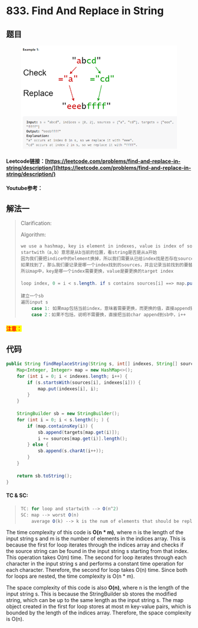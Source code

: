 # 833. Find And Replace in String

## 题目

<figure><img src="../../.gitbook/assets/image (1) (1) (1) (2).png" alt=""><figcaption></figcaption></figure>

#### Leetcode链接：[https://leetcode.com/problems/find-and-replace-in-string/description/](https://leetcode.com/problems/find-and-replace-in-string/description/)

#### Youtube参考：

## 解法一

> Clarification:&#x20;
>
> Algorithm:&#x20;
>
> ```java
> we use a hashmap, key is element in indexes, value is index of sources elements
> startwith（a,b）意思是从b当前的位置，看string是否是从a开始
> 因为我们要把indice中的element换掉，所以我们需要从已给index找是否存在sources
> 如果找到了，那么我们要记录是哪一个index找到的sources，并且记录当前找到的要替换为哪一个sources
> 所以map中，key是哪一个index需要更换，value是要更换的target index
>
> loop index, 0 = i < s.length. if s contains sources[i] ==> map.put(index[i], i)
>
> 建立一个sb
> 遍历input s
>     case 1: 如果map包括当前index，意味着需要更换，而更换的值，直接append到sb中，index是map的value，i = sources[i]的长度
>     case 2：如果不包括，说明不需要换，直接把当前char append到sb中，i++
> ```

#### <mark style="color:red;">注意：</mark>

## 代码

```java
public String findReplaceString(String s, int[] indexes, String[] sources, String[] targets) {
    Map<Integer, Integer> map = new HashMap<>();
    for (int i = 0; i < indexes.length; i++) {
        if (s.startsWith(sources[i], indexes[i])) {
            map.put(indexes[i], i);
        }
    }

    StringBuilder sb = new StringBuilder();
    for (int i = 0; i < s.length(); ) {
        if (map.containsKey(i)) {
            sb.append(targets[map.get(i)]);
            i += sources[map.get(i)].length();
        } else {
            sb.append(s.charAt(i++));
        }
    }
    
    return sb.toString();
}
```

#### TC & SC:&#x20;

> ```java
> TC: for loop and startwith --> O(n^2)
> SC: map --> worst O(n)
>     average O(k) --> k is the num of elements that should be replaced
> ```

The time complexity of this code is **O(n \* m)**, where n is the length of the input string s and m is the number of elements in the indices array. This is because the first for loop iterates through the indices array and checks if the source string can be found in the input string s starting from that index. This operation takes O(m) time. The second for loop iterates through each character in the input string s and performs a constant time operation for each character. Therefore, the second for loop takes O(n) time. Since both for loops are nested, the time complexity is O(n \* m).

The space complexity of this code is also **O(n)**, where n is the length of the input string s. This is because the StringBuilder sb stores the modified string, which can be up to the same length as the input string s. The map object created in the first for loop stores at most m key-value pairs, which is bounded by the length of the indices array. Therefore, the space complexity is O(n).

